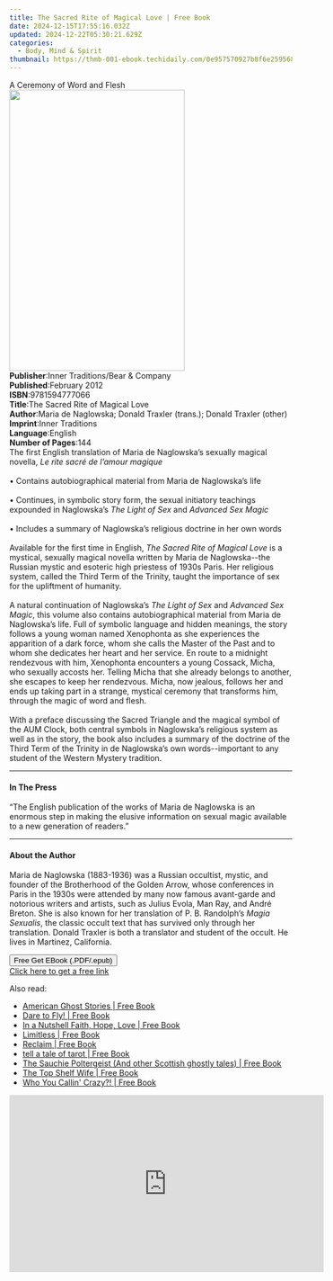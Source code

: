 ```yaml
---
title: The Sacred Rite of Magical Love | Free Book
date: 2024-12-15T17:55:16.032Z
updated: 2024-12-22T05:30:21.629Z
categories:
  - Body, Mind & Spirit
thumbnail: https://thmb-001-ebook.techidaily.com/0e957570927b8f6e25956819b1f3a7c800bf17eb9cbf5d964c4dbe6f562e8af1.jpg
---
```

<main id="book-container">
  <div class="flex flex-col">
    <div class="book-brief flex-1 py-6 px-4 sm:p-6 md:py-10 md:px-8">
      <!-- brief-->
      <div class="book-brief-main">A Ceremony of Word and Flesh</div>
    </div>
    <div
      class="book-meta-info flex-1 grid gap-4 col-start-1 col-end-3 row-start-1 sm:mb-6 sm:grid-cols-4 lg:gap-6 lg:col-start-2 lg:row-end-6 lg:row-span-6 lg:mb-0"
    >
      <div
        class="book-meta-info-left place-content-center mt-4 p-4 text-sm leading-6 col-start-2 col-span-2 dark:text-slate-400"
      >
        <img
          class="w-full h-500 object-cover rounded-lg sm:h-255 sm:col-span-2 lg:col-span-full"
          src="https://img-001-ebook.techidaily.com/fe93ea3246d588782799cbc9f4dad431888b78e86efdc3935bfc1aea51f634d7.jpg"
          alt=""
          width="312"
          height="500"
        />
      </div>
      <div
        class="book-meta-info-right mt-2 col-start-1 row-start-2 col-span-3 self-center"
      >
        <!-- meta data  -->
        <div class="flex flex-col px-4 md:px-8">
          <div class="flex-1">
            <strong>Publisher</strong>:<span class="px-2"
              >Inner Traditions/Bear &amp; Company</span
            >
          </div>
          <div class="flex-1">
            <strong>Published</strong>:<span class="px-2">February 2012</span>
          </div>
          <div class="flex-1">
            <strong>ISBN</strong>:<span class="px-2">9781594777066</span>
          </div>
          <div class="flex-1">
            <strong>Title</strong>:<span class="px-2"
              >The Sacred Rite of Magical Love</span
            >
          </div>
          <div class="flex-1">
            <strong>Author</strong>:<span class="px-2"
              >Maria de Naglowska; Donald Traxler (trans.); Donald Traxler
              (other)</span
            >
          </div>
          <div class="flex-1">
            <strong>Imprint</strong>:<span class="px-2">Inner Traditions</span>
          </div>
          <div class="flex-1">
            <strong>Language</strong>:<span class="px-2">English</span>
          </div>
          <div class="flex-1">
            <strong>Number of Pages</strong>:<span class="px-2">144</span>
          </div>
        </div>
      </div>
    </div>
    <div class="book-description flex-1 py-6 px-4 sm:p-6 md:py-10 md:px-8">
      <div class="book-description-main">
        <div accordion-content="" id="description">
          The first English translation of Maria de Naglowska’s sexually magical
          novella, <i>Le rite sacré de l’amour magique</i> <br />
          <br />• Contains autobiographical material from Maria de Naglowska’s
          life <br />
          <br />• Continues, in symbolic story form, the sexual initiatory
          teachings expounded in Naglowska’s <i>The Light of Sex</i> and
          <i>Advanced Sex Magic</i> <br />
          <br />• Includes a summary of Naglowska’s religious doctrine in her
          own words <br />
          <br />Available for the first time in English,
          <i>The Sacred Rite of Magical Love</i> is a mystical, sexually magical
          novella written by Maria de Naglowska--the Russian mystic and esoteric
          high priestess of 1930s Paris. Her religious system, called the Third
          Term of the Trinity, taught the importance of sex for the upliftment
          of humanity. <br />
          <br />A natural continuation of Naglowska’s
          <i>The Light of Sex</i> and <i>Advanced Sex Magic</i>, this volume
          also contains autobiographical material from Maria de Naglowska’s
          life. Full of symbolic language and hidden meanings, the story follows
          a young woman named Xenophonta as she experiences the apparition of a
          dark force, whom she calls the Master of the Past and to whom she
          dedicates her heart and her service. En route to a midnight rendezvous
          with him, Xenophonta encounters a young Cossack, Micha, who sexually
          accosts her. Telling Micha that she already belongs to another, she
          escapes to keep her rendezvous. Micha, now jealous, follows her and
          ends up taking part in a strange, mystical ceremony that transforms
          him, through the magic of word and flesh. <br />
          <br />With a preface discussing the Sacred Triangle and the magical
          symbol of the AUM Clock, both central symbols in Naglowska’s religious
          system as well as in the story, the book also includes a summary of
          the doctrine of the Third Term of the Trinity in de Naglowska’s own
          words--important to any student of the Western Mystery tradition.
        </div>
        <div class="accordion-fader"></div>
      </div>
    </div>
    <div class="book-excerpts flex-1 py-6 px-4 sm:p-6 md:py-10 md:px-8">
      <!-- excerpts-->
      <div class="book-excerpts-main">
        <hr />
        <h4 class="placeholder placeholder-heading">
          <span>In The Press</span>
        </h4>
        <p>
          “The English publication of the works of Maria de Naglowska is an
          enormous step in making the elusive information on sexual magic
          available to a new generation of readers.”
        </p>
      </div>
    </div>
    <div class="book-about-author flex-1 py-6 px-4 sm:p-6 md:py-10 md:px-8">
      <!-- about author-->
      <div class="book-main-author-main">
        <hr />
        <h4 class="placeholder placeholder-heading">
          <span>About the Author</span>
        </h4>
        <p>
          Maria de Naglowska (1883-1936) was a Russian occultist, mystic, and
          founder of the Brotherhood of the Golden Arrow, whose conferences in
          Paris in the 1930s were attended by many now famous avant-garde and
          notorious writers and artists, such as Julius Evola, Man Ray, and
          André Breton. She is also known for her translation of P. B.
          Randolph’s <i>Magia Sexualis</i>, the classic occult text that has
          survived only through her translation. Donald Traxler is both a
          translator and student of the occult. He lives in Martinez,
          California.
        </p>
      </div>
    </div>
    <div class="book-free-get flex-1 py-6 px-4 sm:p-6 md:py-10 md:px-8">
      <button
        id="btn-free-get"
        class="bg-blue-500 hover:bg-blue-700 text-white font-bold py-2 px-4 rounded"
      >
        Free Get EBook (.PDF/.epub)
      </button>
      <div id="countdown-display" class="px-2 text-lg mt-2"></div>
      <a
        id="free-link"
        class="hidden bg-blue-500 hover:bg-blue-700 text-white font-bold py-2 px-4 rounded"
        href="https://www.ebooks.com/en-us/book/95782141/the-sacred-rite-of-magical-love/maria-de-naglowska/"
        target="_blank"
        >Click here to get a free link</a
      >
    </div>
    <script>
      let countdownTime = 0;
      let countdownInterval = null;
      document
        .getElementById('btn-free-get')
        .addEventListener('click', startCountdown);
      function startCountdown() {
        countdownTime = new Date().getTime() + 60000 * 3;
        countdownInterval = setInterval(updateCountdown, 1000);
        document.getElementById('btn-free-get').disabled = true;
        document
          .getElementById('btn-free-get')
          .classList.add('bg-gray-500', 'cursor-not-allowed');
      }
      function updateCountdown() {
        let currentTime = new Date().getTime();
        let timeLeft = countdownTime - currentTime;
        let secondsLeft = Math.floor(timeLeft / 1000);
        document.getElementById('countdown-display').innerHTML =
          `Remaining time: ${secondsLeft} seconds.`;
        if (secondsLeft <= 0) {
          clearInterval(countdownInterval);
          document.getElementById('btn-free-get').classList.add('hidden');
          document.getElementById('free-link').classList.remove('hidden');
          document.getElementById('countdown-display').innerHTML = '';
        }
      }
    </script>
  </div>
</main>

<ins class="adsbygoogle"
      style="display:block"
      data-ad-client="ca-pub-7571918770474297"
      data-ad-slot="8358498916"
      data-ad-format="auto"
      data-full-width-responsive="true"></ins>
    

<span class="atpl-alsoreadstyle">Also read:</span>
<div><ul>
<li><a href="https://novels-ebooks.techidaily.com/210840461-9781578598366-american-ghost-stories/"><u>American Ghost Stories | Free Book</u></a></li>
<li><a href="https://novels-ebooks.techidaily.com/210840089-9781959930976-dare-to-fly/"><u>Dare to Fly! | Free Book</u></a></li>
<li><a href="https://novels-ebooks.techidaily.com/210839849-9798888320945-in-a-nutshell-faith-hope-love/"><u>In a Nutshell Faith, Hope, Love | Free Book</u></a></li>
<li><a href="https://novels-ebooks.techidaily.com/210840049-9781955811453-limitless/"><u>Limitless | Free Book</u></a></li>
<li><a href="https://novels-ebooks.techidaily.com/210839996-9798986939117-reclaim/"><u>Reclaim | Free Book</u></a></li>
<li><a href="https://novels-ebooks.techidaily.com/210839925-9781088141489-tell-a-tale-of-tarot/"><u>tell a tale of tarot | Free Book</u></a></li>
<li><a href="https://novels-ebooks.techidaily.com/210840026-9781916596436-the-sauchie-poltergeist-and-other-scottish-ghostly-tales/"><u>The Sauchie Poltergeist (And other Scottish ghostly tales) | Free Book</u></a></li>
<li><a href="https://novels-ebooks.techidaily.com/210839793-9798988152156-the-top-shelf-wife/"><u>The Top Shelf Wife | Free Book</u></a></li>
<li><a href="https://novels-ebooks.techidaily.com/210840498-9781960892034-who-you-callin-crazy/"><u>Who You Callin' Crazy?! | Free Book</u></a></li>
</ul></div>

<!-- affiliate ads begin -->
<iframe width="560" height="315" src="https://www.youtube.com/embed/kiW7sLvL65k?si=IHSeRFsYCrfqpn2o" title="YouTube video player" frameborder="0" allow="accelerometer; autoplay; clipboard-write; encrypted-media; gyroscope; picture-in-picture; web-share" referrerpolicy="strict-origin-when-cross-origin" allowfullscreen></iframe>
<!-- affiliate ads end -->

